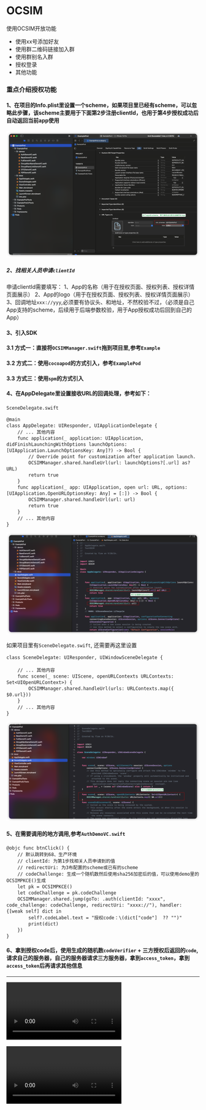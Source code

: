 OCSIM
=============

使用OCSIM开放功能
- 使用xx号添加好友
- 使用群二维码链接加入群
- 使用群别名入群
- 授权登录
- 其他功能

### 重点介绍授权功能
#### 1、在项目的Info.plist里设置一个scheme，如果项目里已经有scheme，可以忽略此步骤，该scheme主要用于下面第2步注册clientId，也用于第4步授权成功后自动返回当前app使用
![step3](step3_scheme.png)


##### 2、找相关人员申请`clientId`
申请clientId需要填写：
1、App的名称（用于在授权页面、授权列表、授权详情页面展示）
2、App的logo（用于在授权页面、授权列表、授权详情页面展示）
3、回调地址`xxx://yyy`,必须要有协议头、和地址，不然校验不过，（必须是自己App支持的scheme，后续用于后端参数校验，用于App授权成功后回到自己的App）

#### 3、引入SDK
#### 3.1 方式一：直接将`OCSIMManager.swift`拖到项目里,参考`Example`
#### 3.2 方式二：使用`cocoapod`的方式引入，参考`ExamplePod`
#### 3.3 方式三：使用`spm`的方式引入



#### 4、在AppDelegate里设置接收URL的回调处理，参考如下：
`SceneDelegate.swift`
```
@main
class AppDelegate: UIResponder, UIApplicationDelegate {
    // ... 其他内容
    func application(_ application: UIApplication, didFinishLaunchingWithOptions launchOptions: [UIApplication.LaunchOptionsKey: Any]?) -> Bool {
        // Override point for customization after application launch.
        OCSIMManager.shared.handleUrl(url: launchOptions?[.url] as? URL)
        return true
    }
    func application(_ app: UIApplication, open url: URL, options: [UIApplication.OpenURLOptionsKey: Any] = [:]) -> Bool {
        OCSIMManager.shared.handleUrl(url: url)
        return true
    }
    // ... 其他内容
}
```
![step41](step4_1.png)

如果项目里有`SceneDelegate.swift`, 还需要再这里设置
```
class SceneDelegate: UIResponder, UIWindowSceneDelegate {

    // ... 其他内容
    func scene(_ scene: UIScene, openURLContexts URLContexts: Set<UIOpenURLContext>) {
        OCSIMManager.shared.handleUrl(urls: URLContexts.map({ $0.url}))
    }
    // ... 其他内容
}
```
![step42](step4_2.png)

#### 5、在需要调用的地方调用,参考`AuthDemoVC.swift`
```
@objc func btnClick() {
    // 默认跳转到68、生产环境
    // clientId: 为第1步找相关人员申请到的值
    // redirectUri: 为3布配置的scheme或已有的scheme
    // codeChallenge: 生成一个随机数然后使用sha256加密后的值，可以使用demo里的OCSIMPKCE()生成
    let pk = OCSIMPKCE()
    let codeChallenge = pk.codeChallenge
    OCSIMManager.shared.jump(goTo: .auth(clientId: "xxxx", code_challenge: codeChallenge, redirectUri: "xxxx://"), handler: {[weak self] dict in
        self?.codeLabel.text = "授权code：\(dict["code"]  ?? "")"
        print(dict)
    })
}
```

#### 6、拿到授权code后，使用生成的随机数`codeVerifier` + 三方授权后返回的`code`,请求自己的服务器，自己的服务器请求三方服务器，拿到`access_token`，拿到`access_token`后再请求其他信息
----
![video](authApp.mp4)

![video](authWeb.mp4)